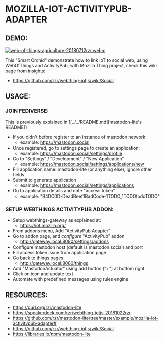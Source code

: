 # MOZILLA-IOT-ACTIVITYPUB-ADAPTER #

## DEMO: ##

[![web-of-things-agriculture-20180712rzr.webm](
https://camo.githubusercontent.com/8c693d7e5d3950831e7f7fd62aa1dc790a6100f8/68747470733a2f2f732d6f70656e736f757263652e6f72672f77702d636f6e74656e742f75706c6f6164732f323031382f30372f7765622d6f662d7468696e67732d6167726963756c747572652d3230313830373132727a722e676966#web-of-things-agriculture-20180712rzr.gif
)](
https://player.vimeo.com/video/279677314#web-of-things-agriculture-20180712rzr.webm
"Video Demo")

This "Smart Orchid" demonstrate how to link IoT to social web, using WebOfThings and ActivityPub,
with Mozilla Thing project, check this wiki page from insights:

* <https://github.com/rzr/webthing-iotjs/wiki/Social>


## USAGE: ##


### JOIN FEDIVERSE: ###

This is previously explained in [[../../README.md][mastodon-lite's README]]

* If you didn't before register to an instance of mastodon network:
  * example: <https://mastodon.social>
* Once registered, go to settings page to create an application:
  * example: <https://mastodon.social/settings/profile>
* Go to "Settings" / "Development" / "New Application"
  * example: https://mastodon.social/settings/applications/new
* Fill application name: mastodon-lite (or anything else), ignore other fields
* Submit to generate application
  * example: <https://mastodon.social/settings/applications>
* Go to application details and note "access token"
  * example: "B4DC0D-DeadBeef1BadCode-1TODO_1TODOtodoTODO"


### SETUP WEBTHINGS ACTIVITYPUB ADDON: ###

* Setup webthings-gateway as explained at:
  * <https://iot.mozilla.org/>
* From addons menu, Add "ActivityPub Adapter"
* Go to addon page, and *configure* "ActivityPub" addon
  * <http://gateway.local:8080/settings/addons>
* Configure mastodon host (default is mastodon.social) and port
* Fill access token issue from application page
* Go back to things pages
  * <http://gateway.local:8080/things>
* Add "MastodonActuator" using add button ("+") at bottom right
* Click on icon and update text
* Automate with predefined messages using rules engine


## RESOURCES: ##

* <https://purl.org/rzr/mastodon-lite>
* <https://speakerdeck.com/rzr/webthing-iotjs-20181022rzr>
* <https://github.com/rzr/mastodon-lite/tree/master/example/mozilla-iot-activitypub-adapter#>
* <https://github.com/rzr/webthing-iotjs/wiki/Social>
* <https://libraries.io/npm/mastodon-lite>
